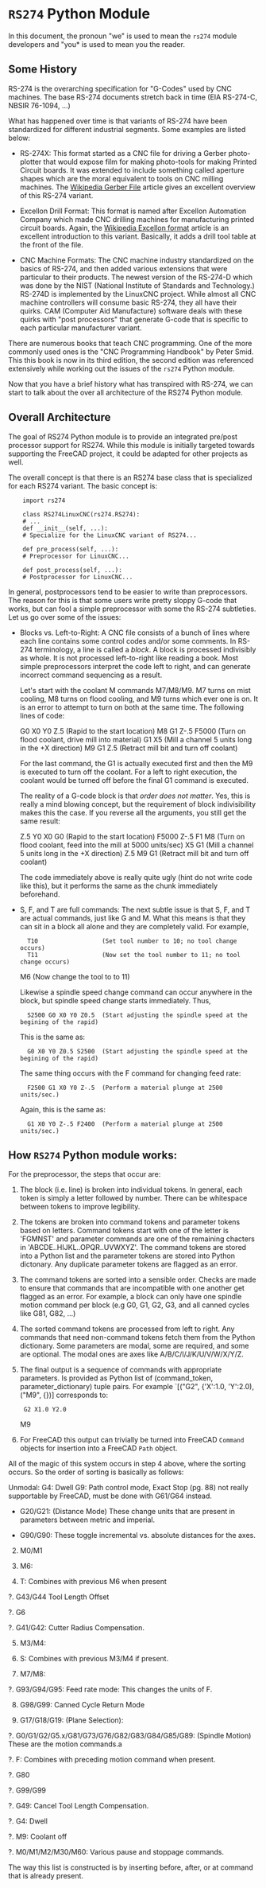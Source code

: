 # `RS274` Python Module

In this document, the pronoun "we" is used to mean the `rs274` module developers
and "you* is used to mean you the reader.

## Some History

RS-274 is the overarching specification for "G-Codes" used by CNC machines.
The base RS-274 documents stretch back in time (EIA RS-274-C, NBSIR 76-1094, ...)

What has happened over time is that variants of RS-274 have been standardized
for different industrial segments.  Some examples are listed below:

* RS-274X:
  This format started as a CNC file for driving a Gerber photo-plotter that would expose film
  for making photo-tools for making Printed Circuit  boards.  It was extended to include
  something called aperture shapes which are the moral equivalent to tools on CNC milling
  machines.   The [Wikipedia Gerber File](https://en.wikipedia.org/wiki/Gerber_format)
  article gives an excellent overview of this RS-274 variant.

* Excellon Drill Format:
  This format is named after Excellon Automation Company which made CNC drilling machines
  for manufacturing printed circuit boards.  Again, the
  [Wikipedia Excellon format](https://en.wikipedia.org/wiki/Excellon_format)
  article is an excellent introduction to this variant.  Basically, it adds a
  drill tool table at the front of the file.

* CNC Machine Formats:
  The CNC machine industry standardized on the basics of RS-274, and then added
  various extensions that were particular to their products.  The newest version
  of the RS-274-D which was done by the NIST (National Institute of Standards and
  Technology.)  RS-274D is implemented by the LinuxCNC project.  While almost all
  CNC machine controllers will consume basic RS-274, they all have their quirks.
  CAM (Computer Aid Manufacture) software deals with these quirks with "post processors"
  that generate G-code that is specific to each particular manufacturer variant.

There are numerous books that teach CNC programming.  One of the more commonly
used ones is the "CNC Programming Handbook" by Peter Smid.  This this book is now
in its third edition, the second edition was referenced extensively while working
out the issues of the `rs274` Python module.

Now that you have a brief history what has transpired with RS-274, we can start to
talk about the over all architecture of the RS274 Python module.

## Overall Architecture

The goal of RS274 Python module is to provide an integrated pre/post processor
support for RS274.  While this module is initially targeted towards supporting
the FreeCAD project, it could be adapted for other projects as well.

The overall concept is that there is an RS274 base class that is specialized
for each RS274 variant.  The basic concept is:

        import rs274

        class RS274LinuxCNC(rs274.RS274):
	    # ...
	    def __init__(self, ...):
		# Specialize for the LinuxCNC variant of RS274...

	    def pre_process(self, ...):
		# Preprocessor for LinuxCNC...
		
	    def post_process(self, ...):
		# Postprocessor for LinuxCNC...

In general, postprocessors tend to be easier to write than preprocessors.  The
reason for this is that some users write pretty sloppy G-code that works, but can
fool a simple preprocessor with some the RS-274 subtleties.  Let us go over some
of the issues:

* Blocks vs. Left-to-Right:
  A CNC file consists of a bunch of lines where each line contains some control
  codes and/or some comments.  In RS-274 terminology, a line is called a *block*.
  A block is processed indivisibly as whole.  It is not processed left-to-right
  like reading a book.  Most simple preprocessors interpret the code left to right,
  and can generate incorrect command sequencing as a result.

  Let's start with the coolant M commands M7/M8/M9.  M7 turns on mist cooling,
  M8 turns on flood cooling, and M9 turns which ever one is on.  It is an error
  to attempt to turn on both at the same time.  The following lines of code:

	G0 X0 Y0 Z.5         (Rapid to the start location)
        M8 G1 Z-.5 F5000     (Turn on flood coolant, drive mill into material)
	G1 X5                (Mill a channel 5 units long in the +X direction)
	M9 G1 Z.5            (Retract mill bit and turn off coolant)

  For the last command, the G1 is actually executed first and then the M9
  is executed to turn off the coolant.  For a left to right execution, the
  coolant would be turned off before the final G1 command is executed.

  The reality of a G-code block is that *order does not matter*.  Yes, this is
  really a mind blowing concept, but the requirement of block indivisibility makes
  this the case.  If you reverse all the arguments, you still get the same result:

	Z.5 Y0 X0 G0         (Rapid to the start location)
        F5000 Z-.5 F1 M8     (Turn on flood coolant, feed into the mill at 5000 units/sec)
	X5 G1                (Mill a channel 5 units long in the +X direction)
	Z.5 M9 G1            (Retract mill bit and turn off coolant)

  The code immediately above is really quite ugly (hint do not write code like
  this), but it performs the same as the chunk immediately beforehand.

* S, F, and T are full commands:
  The next subtle issue is that S, F, and T are actual commands, just like G and M.
  What this means is that they can sit in a block all alone and they are completely
  valid.  For example,

        T10                  (Set tool number to 10; no tool change occurs)
        T11                  (Now set the tool number to 11; no tool change occurs)
	M6                   (Now change the tool to to 11)

  Likewise a spindle speed change command can occur anywhere in the block, but spindle speed
  change starts immediately.  Thus,

        S2500 G0 X0 Y0 Z0.5  (Start adjusting the spindle speed at the begining of the rapid)

  This is the same as:

        G0 X0 Y0 Z0.5 S2500  (Start adjusting the spindle speed at the begining of the rapid)

  The same thing occurs with the F command for changing feed rate:

        F2500 G1 X0 Y0 Z-.5  (Perform a material plunge at 2500 units/sec.)

  Again, this is the same as:

        G1 X0 Y0 Z-.5 F2400  (Perform a material plunge at 2500 units/sec.)
	
## How `RS274` Python module works:

For the preprocessor, the steps that occur are:

1. The block (i.e. line) is broken into individual tokens.  In general, each token
   is simply a letter followed by number.  There can be whitespace between tokens
   to improve legibility.

2. The tokens are broken into command tokens and parameter tokens based on letters.
   Command tokens start with one of the letter is 'FGMNST' and parameter commands
   are one of the remaining chacters in 'ABCDE..HIJKL..OPQR..UVWXYZ'.
   The command tokens are stored into a Python list and the parameter tokens
   are stored into Python dictonary.  Any duplicate parameter tokens are
   flagged as an error.

3. The command tokens are sorted into a sensible order.  Checks are made to ensure
   that commands that are incompatible with one another get flagged as an error.
   For example, a block can only have one spindle motion command per block
   (e.g G0, G1, G2, G3, and all canned cycles like G81, G82, ...)

4. The sorted command tokens are processed from left to right.  Any commands
   that need non-command tokens fetch them from the Python dictionary.  Some
   parameters are modal, some are required, and some are optional.  The modal
   ones are axes like A/B/C/I/J/K/U/V/W/X/Y/Z.

5. The final output is a sequence of commands with appropriate parameters.
   Is provided as Python list of (command_token, parameter_dictionary) tuple pairs.
   For example `[("G2", {'X':1.0, 'Y':2.0), ("M9", {})] corresponds to:

        G2 X1.0 Y2.0
	M9

6. For FreeCAD this output can trivially be turned into FreeCAD `Command`
   objects for insertion into a FreeCAD `Path` object.

All of the magic of this system occurs in step 4 above, where the sorting occurs.
So the order of sorting is basically as follows:

Unmodal:
G4: Dwell
G9: Path control mode, Exact Stop (pg. 88) not really supportable by FreeCAD,
    must be done with G61/G64 instead.



* G20/G21: (Distance Mode)
  These change units that are present in parameters between metric and imperial.

* G90/G90: These toggle incremental vs. absolute distances for the axes.

2. M0/M1

3. M6:

4. T: Combines with previous M6 when present

?. G43/G44 Tool Length Offset

?. G6

?. G41/G42: Cutter Radius Compensation.

5. M3/M4:

6. S: Combines with previous M3/M4 if present.

7. M7/M8:

?. G93/G94/G95: Feed rate mode: This changes the units of F.

8. G98/G99: Canned Cycle Return Mode

9. G17/G18/G19: (Plane Selection):

?. G0/G1/G2/G5.x/G81/G73/G76/G82/G83/G84/G85/G89: (Spindle Motion) These are the motion commands.a

?. F: Combines with preceding motion command when present.

?. G80

?. G99/G99

?. G49: Cancel Tool Length Compensation.

?. G4: Dwell

?. M9: Coolant off

?. M0/M1/M2/M30/M60: Various pause and stoppage commands.

The way this list is constructed is by inserting before, after, or at command
that is already present.

